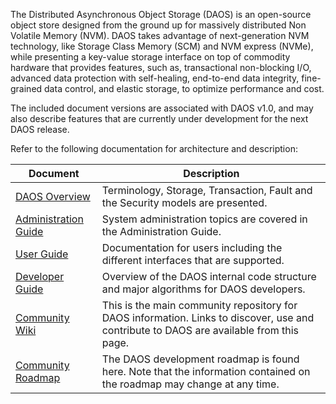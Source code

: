 The Distributed Asynchronous Object Storage (DAOS) is an open-source
object store designed from the ground up for massively distributed Non
Volatile Memory (NVM). DAOS takes advantage of next-generation NVM
technology, like Storage Class Memory (SCM) and NVM express (NVMe),
while presenting a key-value storage interface on top of commodity
hardware that provides features, such as, transactional non-blocking
I/O, advanced data protection with self-healing, end-to-end data
integrity, fine-grained data control, and elastic storage, to optimize
performance and cost.

The included document versions are associated with DAOS v1.0, and may
also describe features that are currently under development for the
next DAOS release.

Refer to the following documentation for architecture and description:

|Document|Description|
|----|----|
|[DAOS Overview](https://daos-stack.github.io/overview/terminology/) |Terminology, Storage, Transaction, Fault and the Security models are presented.|
|[Administration Guide](https://daos-stack.github.io/admin/hardware/)|System administration topics are covered in the Administration Guide.|
|[User Guide](https://daos-stack.github.io/user/container/)|Documentation for users including the different interfaces that are supported.|
|[Developer Guide](https://github.com/daos-stack/daos/blob/master/src/README.md)|Overview of the DAOS internal code structure and major algorithms for DAOS developers.|
|[Community Wiki](http://wiki.daos.io/)|This is the main community repository for DAOS information. Links to discover, use and contribute to DAOS are available from this page.|
|[Community Roadmap](http://wiki.daos.io/spaces/DC/pages/4836661105/Roadmap)|The DAOS development roadmap is found here. Note that the information contained on the roadmap may change at any time.|
